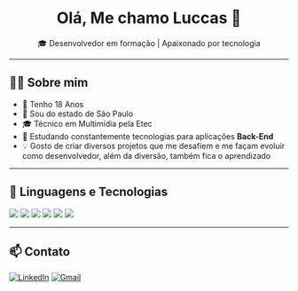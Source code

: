 <h1 align="center"><strong>Olá, Me chamo Luccas 👋</strong></h1>

<p align="center">
  🎓 Desenvolvedor em formação | Apaixonado por tecnologia
</p>

---

## <strong> 👨‍💻 Sobre mim </strong>

- 🙋 Tenho 18 Anos
- 📍 Sou do estado de São Paulo
- 🎓 Técnico em Multimídia pela Etec
- 🎯 Estudando constantemente tecnologias para aplicações **Back-End**
- 💡 Gosto de criar diversos projetos que me desafiem e me façam evoluir como desenvolvedor, além da diversão, também fica o aprendizado

---

## 👾 Linguagens e Tecnologias

<p>
<img src="https://img.shields.io/badge/-Python-333?style=for-the-badge&logo=python&logoColor=yellow">
<img src="https://img.shields.io/badge/-HTML5-E34F26?style=for-the-badge&logo=html5&logoColor=white">
<img src="https://img.shields.io/badge/-CSS3-1572B6?style=for-the-badge&logo=css3&logoColor=white">
<img src="https://img.shields.io/badge/-SQL-07405E?style=for-the-badge&logo=database&logoColor=white">
<img src="https://img.shields.io/badge/-Git-F05032?style=for-the-badge&logo=git&logoColor=white">
<img src="https://img.shields.io/badge/-POO-ec407a?style=for-the-badge">
</p>

---

## 📫 Contato

[![LinkedIn](https://img.shields.io/badge/-LinkedIn-0077B5?style=for-the-badge&logo=linkedin&logoColor=white)](https://www.linkedin.com/in/luccas-cunha/)
[![Gmail](https://img.shields.io/badge/-luccasgc.09@gmail.com-D14836?style=for-the-badge&logo=gmail&logoColor=white)](mailto:luccasgc.dev@gmail.com)


